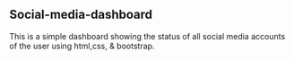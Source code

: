 ## Social-media-dashboard
 This is a simple dashboard showing the status of all social media accounts of the user using html,css, & bootstrap.  